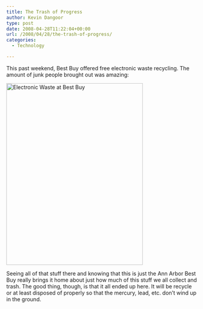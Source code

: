 ```yaml
---
title: The Trash of Progress
author: Kevin Dangoor
type: post
date: 2008-04-28T11:22:04+00:00
url: /2008/04/28/the-trash-of-progress/
categories:
  - Technology

---
```

This past weekend, Best Buy offered free electronic waste recycling. The amount of junk people brought out was amazing:

<img src="http://www.blueskyonmars.com/images/2008/04/ewaste.jpg" width="360" height="480" alt="Electronic Waste at Best Buy" />

Seeing all of that stuff there and knowing that this is just the Ann Arbor Best Buy really brings it home about just how much of this stuff we all collect and trash. The good thing, though, is that it all ended up here. It will be recycle or at least disposed of properly so that the mercury, lead, etc. don&#8217;t wind up in the ground.